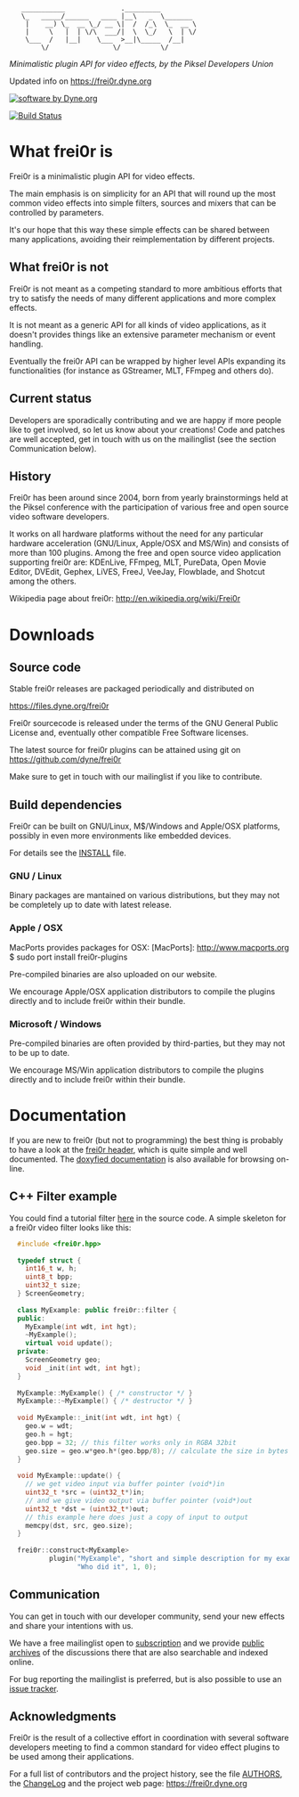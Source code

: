 ```
   ___________              ._________
   \_   _____/______   ____ |__\   _  \_______
    |    __) \_  __ \_/ __ \|  /  /_\  \_  __ \
    |     \   |  | \/\  ___/|  \  \_/   \  | \/
    \___  /   |__|    \___  >__|\_____  /__|
        \/                \/          \/

```

*Minimalistic plugin API for video effects, by the Piksel Developers Union*

Updated info on https://frei0r.dyne.org

[![software by Dyne.org](https://www.dyne.org/wp-content/uploads/2015/12/software_by_dyne.png)](http://www.dyne.org)

[![Build Status](https://travis-ci.org/dyne/frei0r.svg?branch=master)](https://travis-ci.org/dyne/frei0r)

# What frei0r is 

Frei0r is a minimalistic plugin API for video effects.

The main emphasis is on simplicity for an API that will round up the
most common video effects into simple filters, sources and mixers that
can be controlled by parameters.

It's our hope that this way these simple effects can be shared between
many applications, avoiding their reimplementation by different
projects.

## What frei0r is not 

Frei0r is not meant as a competing standard to more ambitious efforts
that try to satisfy the needs of many different applications and more
complex effects.

It is not meant as a generic API for all kinds of video applications,
as it doesn't provides things like an extensive parameter mechanism or
event handling.

Eventually the frei0r API can be wrapped by higher level APIs
expanding its functionalities
(for instance as GStreamer, MLT, FFmpeg and others do).

## Current status 

Developers are sporadically contributing and we are happy if more
people like to get involved, so let us know about your creations! Code
and patches are well accepted, get in touch with us on the
mailinglist (see the section Communication below).


## History 

Frei0r has been around since 2004, born from yearly brainstormings
held at the Piksel conference with the participation of various free
and open source video software developers.

It works on all hardware platforms without the need for any particular
hardware acceleration (GNU/Linux, Apple/OSX and MS/Win) and consists
of more than 100 plugins. Among the free and open source video
application supporting frei0r are: KDEnLive, FFmpeg, MLT, PureData,
Open Movie Editor, DVEdit, Gephex, LiVES, FreeJ, VeeJay, Flowblade, and
Shotcut among the others.

Wikipedia page about frei0r: http://en.wikipedia.org/wiki/Frei0r


[Piksel]: http://www.piksel.no
[PureData]: http://www.artefacte.org/pd/
[Open  Movie  Editor]: http://openmovieeditor.sourceforge.net/
[DVEdit]: http://www.freenet.org.nz/dvedit
[Gephex]: http://www.gephex.org/
[LiVES]: http://lives.sf.net
[FreeJ]: http://freej.dyne.org
[MøB]: http://mob.bek.no/
[VeeJay]: http://veejayhq.net
[MLT]: http://www.mltframework.org/
[KDEnLive]: http://www.kdenlive.org/
[Flowblade]: http://code.google.com/p/flowblade/
[Shotcut]: https://www.shotcut.org/


# Downloads

## Source code 

Stable frei0r releases are packaged periodically and distributed on

 https://files.dyne.org/frei0r

Frei0r sourcecode is released under the terms of the GNU General Public License and, eventually other compatible Free Software licenses.

The latest source for frei0r plugins can be attained using git on https://github.com/dyne/frei0r

Make sure to get in touch with our mailinglist if you like to contribute.

## Build dependencies 

Frei0r can be built on GNU/Linux, M$/Windows and Apple/OSX platforms, possibly in even more environments like embedded devices.

For details see the [INSTALL](/INSTALL) file.

### GNU / Linux

Binary packages are mantained on various distributions, but they may not be completely up to date with latest release.

### Apple / OSX 

MacPorts provides packages for OSX:
[MacPorts]: http://www.macports.org
          $ sudo port install frei0r-plugins

Pre-compiled binaries are also uploaded on our website.

We encourage Apple/OSX application distributors to compile the plugins
directly and to include frei0r within their bundle.



### Microsoft / Windows

Pre-compiled binaries are often provided by third-parties, but they may not to be up to date.

We encourage MS/Win application distributors to compile the plugins directly and to include frei0r within their bundle.


# Documentation 


If you are new to frei0r (but not to programming) the best thing is probably to have a look at the [frei0r header](/include/frei0r.h), which is quite simple and well documented. The [doxyfied documentation](http://frei0r.dyne.org/codedoc/html) is also available for browsing on-line.


## C++ Filter example 

You could find a tutorial filter [here](https://github.com/dyne/frei0r/tree/master/src/filter/tutorial) in the source code.
A simple skeleton for a frei0r video filter looks like this:

```c++
  #include <frei0r.hpp>
  
  typedef struct {
    int16_t w, h;
    uint8_t bpp;
    uint32_t size;
  } ScreenGeometry;
  
  class MyExample: public frei0r::filter {
  public:
    MyExample(int wdt, int hgt);
    ~MyExample();
    virtual void update();
  private:
    ScreenGeometry geo;
    void _init(int wdt, int hgt);
  }
  
  MyExample::MyExample() { /* constructor */ }
  MyExample::~MyExample() { /* destructor */ }
  
  void MyExample::_init(int wdt, int hgt) {
    geo.w = wdt;
    geo.h = hgt;
    geo.bpp = 32; // this filter works only in RGBA 32bit
    geo.size = geo.w*geo.h*(geo.bpp/8); // calculate the size in bytes
  }
  
  void MyExample::update() {
    // we get video input via buffer pointer (void*)in 
    uint32_t *src = (uint32_t*)in;
    // and we give video output via buffer pointer (void*)out
    uint32_t *dst = (uint32_t*)out;
    // this example here does just a copy of input to output
    memcpy(dst, src, geo.size);
  }
    
  frei0r::construct<MyExample>
          plugin("MyExample", "short and simple description for my example",
                 "Who did it", 1, 0);
```


## Communication 

You can get in touch with our developer community, send your new effects and share your intentions with us.

We have a free mailinglist open to [subscription](https://mailinglists.dyne.org/cgi-bin/mailman/listinfo/frei0r) and we provide [public archives](http://lists.dyne.org/lurker/list/frei0r.en.html) of the discussions there that are also searchable and indexed online.

For bug reporting the mailinglist is preferred, but is also possible to use an [issue tracker](https://github.com/dyne/frei0r/issues).

## Acknowledgments 

Frei0r is the result of a collective effort in coordination with several software developers meeting to find a common standard for video effect plugins to be used among their applications.

For a full list of contributors and the project history, see the file [AUTHORS](/AUTHORS), the [ChangeLog](/ChangeLog) and the project web page: https://frei0r.dyne.org


